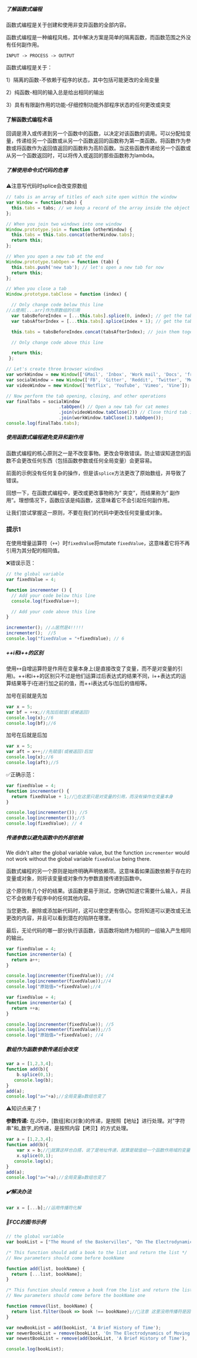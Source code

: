 ##### 了解函数式编程

函数式编程是关于创建和使用非变异函数的全部内容。

函数式编程是一种编程风格，其中解决方案是简单的隔离函数，而函数范围之外没有任何副作用。

```
INPUT -> PROCESS -> OUTPUT
```

函数式编程是关于：

1）隔离的函数-不依赖于程序的状态，其中包括可能更改的全局变量

2）纯函数-相同的输入总是给出相同的输出

3）具有有限副作用的功能-仔细控制功能外部程序状态的任何更改或突变

#### 了解函数式编程术语

回调是滑入或传递到另一个函数中的函数，以决定对该函数的调用。可以分配给变量，传递给另一个函数或从另一个函数返回的函数称为第一类函数。将函数作为参数或将函数作为返回值返回的函数称为高阶函数。当这些函数传递给另一个函数或从另一个函数返回时，可以将传入或返回的那些函数称为lambda。

##### 了解使用命令式代码的危害


⚠️注意写代码时splice会改变原数组

```js
// tabs is an array of titles of each site open within the window
var Window = function(tabs) {
  this.tabs = tabs; // we keep a record of the array inside the object
};

// When you join two windows into one window
Window.prototype.join = function (otherWindow) {
  this.tabs = this.tabs.concat(otherWindow.tabs);
  return this;
};

// When you open a new tab at the end
Window.prototype.tabOpen = function (tab) {
  this.tabs.push('new tab'); // let's open a new tab for now
  return this;
};

// When you close a tab
Window.prototype.tabClose = function (index) {

  // Only change code below this line
//⚠️使用[...arr]作为原数组的引用
  var tabsBeforeIndex = [...this.tabs].splice(0, index); // get the tabs before the tab
  var tabsAfterIndex = [...this.tabs].splice(index + 1); // get the tabs after the tab

  this.tabs = tabsBeforeIndex.concat(tabsAfterIndex); // join them together

  // Only change code above this line

  return this;
 };

// Let's create three browser windows
var workWindow = new Window(['GMail', 'Inbox', 'Work mail', 'Docs', 'freeCodeCamp']); // Your mailbox, drive, and other work sites
var socialWindow = new Window(['FB', 'Gitter', 'Reddit', 'Twitter', 'Medium']); // Social sites
var videoWindow = new Window(['Netflix', 'YouTube', 'Vimeo', 'Vine']); //  Entertainment sites

// Now perform the tab opening, closing, and other operations
var finalTabs = socialWindow
                    .tabOpen() // Open a new tab for cat memes
                    .join(videoWindow.tabClose(2)) // Close third tab in video window, and join
                    .join(workWindow.tabClose(1).tabOpen());
console.log(finalTabs.tabs);

```



##### 使用函数式编程避免变异和副作用

函数式编程的核心原则之一是不改变事物。更改会导致错误。防止错误知道您的函数不会更改任何东西（包括函数参数或任何全局变量）会更容易。

前面的示例没有任何复杂的操作，但是该`splice`方法更改了原始数组，并导致了错误。

回想一下，在函数式编程中，更改或更改事物称为“ 突变”，而结果称为“ 副作用”。理想情况下，函数应该是纯函数，这意味着它不会引起任何副作用。

让我们尝试掌握这一原则，不要在我们的代码中更改任何变量或对象。

### 提示1

在使用增量运算符（`++`）时`fixedValue`将mutate `fixedValue`，这意味着它将不再引用为其分配的相同值。

❌错误示范：

```js
// the global variable
var fixedValue = 4;

function incrementer () {
  // Add your code below this line
  console.log(fixedValue++);

  // Add your code above this line
}

incrementer(); //⚠️居然是4!!!!!
incrementer();	//5
console.log("fixedValue = "+fixedValue); // 6


```

##### ++i和i++的区别

使用`++`自增运算符是作用在变量本身上(是直接改变了变量，而不是对变量的引用)。++i和i++的区别只不过是他们运算过后表达式的结果不同，i++表达式的运算结果等于i在进行加之前的值，而++i表达式与i加后的值相等。

加号在前就是先加

```js
var x = 5;
var bf = ++x;//先加后赋值(或被返回)
console.log(x);//6
console.log(bf);//6
```

加号在后就是后加

```js
var x = 5;
var aft = x++;//先赋值(或被返回)后加
console.log(x);//6
console.log(aft);//5
```

✅正确示范：

```js
var fixedValue = 4;
function incrementer() {
  return fixedValue + 1;//🙋在这里只是对变量的引用，而没有操作在变量本身
}

console.log(incrementer()); //5
console.log(incrementer());//5
console.log(fixedValue); // 4
```

##### 传递参数以避免函数中的外部依赖

We didn't alter the global variable value, but the function `incrementer` would not work without the global variable `fixedValue` being there.

函数式编程的另一个原则是始终明确声明依赖项。这意味着如果函数依赖于存在的变量或对象，则将该变量或对象作为参数直接传递到函数中。

这个原则有几个好的结果。该函数更易于测试，您确切知道它需要什么输入，并且它不会依赖于程序中的任何其他内容。

当您更改，删除或添加新代码时，这可以使您更有信心。您将知道可以更改或无法更改的内容，并且可以看到潜在的陷阱在哪里。

最后，无论代码的哪一部分执行该函数，该函数将始终为相同的一组输入产生相同的输出。

```js
var fixedValue = 4;
function incrementer(a) {
  return a++;
}

console.log(incrementer(fixedValue)); //4
console.log(incrementer(fixedValue));//4
console.log("原始值="+fixedValue);//4
```



```js
var fixedValue = 4;
function incrementer(a) {
  return ++a;
}

console.log(incrementer(fixedValue)); //5
console.log(incrementer(fixedValue));//5
console.log("原始值="+fixedValue); //4
```

##### 数组作为函数参数传递后会改变

```js
var a = [1,2,3,4];
function add(b){
	b.splice(0,1);
   console.log(b);
}
add(a);
console.log("a="+a);//全局变量a数组也变了
```

⚠️知识点来了！

**参数传递:**	在JS中，[数组]和{对象}的传递，是按照【地址】进行处理。对"字符串"和_数字_的传递，是按照内容【拷贝】的方式处理。

```js
var a = [1,2,3,4];
function add(b){
    var x = b;//🚫就算这样也白搭，说了是地址传递，就算是赋值给一个函数作用域的变量也没有用，赋的还是地址。
	x.splice(0,1);
   console.log(x);
}
add(a);
console.log("a="+a);//全局变量a数组也变了
```

##### ✔️解决办法

```js
var x = [...b];//运用传播符化解
```

##### 🔽FCC的图书示例

```javascript
// the global variable
var bookList = ["The Hound of the Baskervilles", "On The Electrodynamics of Moving Bodies", "Philosophiæ Naturalis Principia Mathematica", "Disquisitiones Arithmeticae"];

/* This function should add a book to the list and return the list */
// New parameters should come before bookName

function add(list, bookName) {
  return [...list, bookName];
}

/* This function should remove a book from the list and return the list */
// New parameters should come before the bookName one

function remove(list, bookName) {
  return list.filter(book => book !== bookName);//🙋注意 这里没用传播符是因为 filter不改变数组
}

var newBookList = add(bookList, 'A Brief History of Time');
var newerBookList = remove(bookList, 'On The Electrodynamics of Moving Bodies');
var newestBookList = remove(add(bookList, 'A Brief History of Time'), 'On The Electrodynamics of Moving Bodies');

console.log(bookList);
```



